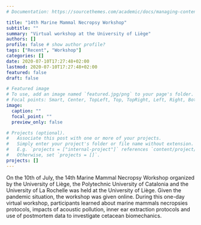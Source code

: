 ```yaml
---
# Documentation: https://sourcethemes.com/academic/docs/managing-content/

title: "14th Marine Mammal Necropsy Workshop"  
subtitle: ""
summary: "Virtual workshop at the University of Liège"
authors: []
profile: false # show author profile?
tags: ["Recent", "Workshop"]
categories: []
date: 2020-07-10T17:27:48+02:00
lastmod: 2020-07-10T17:27:48+02:00
featured: false
draft: false

# Featured image
# To use, add an image named `featured.jpg/png` to your page's folder.
# Focal points: Smart, Center, TopLeft, Top, TopRight, Left, Right, BottomLeft, Bottom, BottomRight.
image:
  caption: ""
  focal_point: ""
  preview_only: false

# Projects (optional).
#   Associate this post with one or more of your projects.
#   Simply enter your project's folder or file name without extension.
#   E.g. `projects = ["internal-project"]` references `content/project/deep-learning/index.md`.
#   Otherwise, set `projects = []`.
projects: []
---
```

On the 10th of July, the 14th Marine Mammal Necropsy Workshop organized by the University of Liège, the Polytechnic University of Catalonia and the University of La Rochelle was held at the University of Liège. Given the pandemic situation, the workshop was given online.
During this one-day virtual workshop, participants learned about marine mammals necropsies protocols, impacts of acoustic pollution, inner ear extraction protocols and use of postmortem data to investigate cetacean biomechanics.
